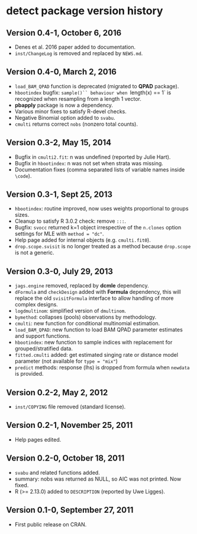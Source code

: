 # detect package version history

## Version 0.4-1, October 6, 2016

* Denes et al. 2016 paper added to documentation.
* `inst/ChangeLog` is removed and replaced by `NEWS.md`.

## Version 0.4-0, March 2, 2016

* `load_BAM_QPAD` function is deprecated (migrated to **QPAD** package).
* `hbootindex` bugfix: `sample()`` behaviour when
  `length(x) == 1` is recognized when resampling from a length 1 vector.
* **pbapply** package is now a dependency.
* Various minor fixes to satisfy R-devel checks.
* Negative Binomial option added to `svabu`.
* `cmulti` returns correct `nobs` (nonzero total counts).

## Version 0.3-2, May 15, 2014

* Bugfix in `cmulti2.fit`: n was undefined (reported by Julie Hart).
* Bugfix in `hbootindex`: n was not set when strata was missing.
* Documentation fixes (comma separated lists of variable names inside `\code`).

## Version 0.3-1, Sept 25, 2013

* `hbootindex`: routine improved, now uses weights proportional to groups sizes.
* Cleanup to satisfy R 3.0.2 check: remove `:::`.
* Bugfix: `svocc` returned k=1 object irrespective of the `n.clones`
  option settings for MLE with `method = "dc"`.
* Help page added for internal objects (e.g. `cmulti.fit0`).
* `drop.scope.svisit` is no longer treated as a method because
  `drop.scope` is not a generic.

## Version 0.3-0, July 29, 2013

* `jags.engine` removed, replaced by **dcmle** dependency.
* `dFormula` and `checkDesign` added with **Formula** dependency,
  this will replace the old `svisitFormula` interface
  to allow handling of more complex designs.
* `logdmultinom`: simplified version of `dmultinom`.
* `bymethod`: collapses (pools) observations by methodology.
* `cmulti`: new function for conditional multinomial estimation.
* `load_BAM_QPAD`: new function to load BAM QPAD parameter
  estimates and support functions.
* `hbootindex`: new function to sample indices with replacement
  for grouped/stratified data.
* `fitted.cmulti` added: get estimated singing rate or distance model
  parameter (not available for `type = "mix"`)
* `predict` methods: response (lhs) is dropped from formula
  when `newdata` is provided.

## Version 0.2-2, May 2, 2012

* `inst/COPYING` file removed (standard license).

## Version 0.2-1, November 25, 2011

* Help pages edited.

## Version 0.2-0, October 18, 2011

* `svabu` and related functions added.
* summary: nobs was returned as NULL, so AIC was not printed. Now fixed.
* R (>= 2.13.0) added to `DESCRIPTION` (reported by Uwe Ligges).

## Version 0.1-0, September 27, 2011

* First public release on CRAN.

